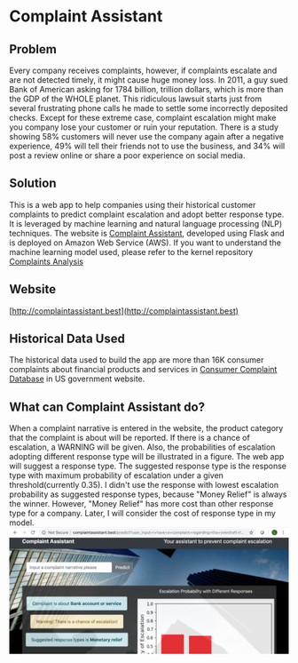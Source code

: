 # Complaint Assistant

## Problem
Every company receives complaints, however, if complaints escalate and are not 
detected timely, it might cause huge money loss. In 2011, a guy sued Bank of 
American asking for 1784 billion, trillion dollars, which is more than the 
GDP of the WHOLE planet.  This ridiculous lawsuit starts just from several 
frustrating phone calls he made to settle some incorrectly deposited checks. 
Except for these extreme case, complaint escalation might make 
you company lose your customer or ruin your reputation.  There is a study 
showing 58% customers will never use the company again after a negative 
experience, 49% will tell their friends not to use the business, and 34% will 
post a review online or share a poor experience on social media.  

## Solution
This is a web app to help companies using their historical customer complaints to 
predict complaint escalation and adopt better response type.  It is leveraged by 
machine learning and natural language processing (NLP) techniques. The website is 
[Complaint Assistant](http://complaintassistant.best), developed using Flask and 
is deployed on Amazon Web Service (AWS). If you want to understand the machine learning
 model used, please refer to the kernel repository [Complaints Analysis](https://github.com/atuSpirit/ComplaintsAnalysis)

## Website
[http://complaintassistant.best](http://complaintassistant.best)

## Historical Data Used
The historical data used to build the app are more than 16K consumer complaints about
financial products and services in [Consumer Complaint Database](https://www.consumerfinance.gov/data-research/consumer-complaints/search/?from=0&searchField=all&searchText=&size=25&sort=created_date_desc) 
in US government website. 

## What can Complaint Assistant do?
When a complaint narrative is entered in the website, the product category that the complaint
is about will be reported. If there is a chance of escalation, a WARNING will be given. Also, 
the probabilities of escalation adopting different response type will be illustrated in a 
figure.  The web app will suggest a response type.  The suggested response type is the response
type with maximum probability of escalation under a given threshold(currently 0.35).  I didn't 
use the response with lowest escalation probability as suggested response types, because 
"Money Relief" is always the winner.  However, "Money Relief" has more cost than other 
response type for a company. Later, I will consider the cost of response type in my model. 
![Website Example](static/img/website_view.png)

